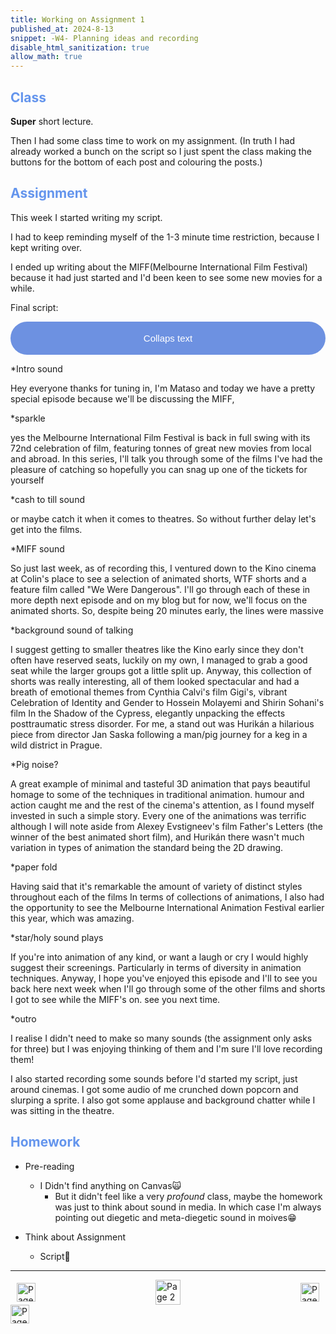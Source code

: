 ```yaml
---
title: Working on Assignment 1
published_at: 2024-8-13
snippet: -W4- Planning ideas and recording
disable_html_sanitization: true
allow_math: true
---
```


<h2 style="color:CornflowerBlue;">Class</h2>

**Super** short lecture.

Then I had some class time to work on my assignment.
(In truth I had already worked a bunch on the script so I just spent the class making the buttons for the bottom of each post and colouring the posts.)

<h2 style="color:CornflowerBlue;">Assignment</h2>

This week I started writing my script. 

I had to keep reminding myself of the 1-3 minute time restriction, because I kept writing over.

I ended up writing about the MIFF(Melbourne International Film Festival) because it had just started and I'd been keen to see some new movies for a while.

<!DOCTYPE html>
<html>
<head>
<meta name="viewport" content="width=device-width, initial-scale=1">
<style>
.collapsible {
  background-color: #6d91e1;
  color: white;
  border-radius: 50px;
  cursor: pointer;
  padding: 18px;
  width: 100%;
  border: none;
  text-align: center;
  outline: none;
  font-size: 15px;
}

.active, .collapsible:hover {
  background-color: #555;
}

.content {
  padding: 0 18px;
  display: none;
  overflow: hidden;
  background-color: #f1f1f1;
}
</style>
</head>
<body>

<p>Final script:</p>
<button type="button" class="collapsible">Collaps text</button>
<div class="content">
  <p>*Intro sound

Hey everyone thanks for tuning in, I'm Mataso and today we have a pretty special episode because we'll be discussing the MIFF, 

*sparkle

yes the Melbourne International Film Festival is back in full swing with its 72nd celebration of film, featuring tonnes of great new movies from local and abroad. In this series, I'll talk you through some of the films I've had the pleasure of catching so hopefully you can snag up one of the tickets for yourself 

*cash to till sound

or maybe catch it when it comes to theatres. 
So without further delay let's get into the films. 

*MIFF sound

So just last week, as of recording this, I ventured down to the Kino cinema at Colin's place to see a selection of animated shorts, WTF shorts and a feature film called "We Were Dangerous". I'll go through each of these in more depth next episode and on my blog but for now, we'll focus on the animated shorts. 
So, despite being 20 minutes early, the lines were massive

*background sound of talking

I suggest getting to smaller theatres like the Kino early since they don't often have reserved seats, luckily on my own, I managed to grab a good seat while the larger groups got a little split up. Anyway, this collection of shorts was really interesting, all of them looked spectacular and had a breath of emotional themes from Cynthia Calvi's film Gigi's, vibrant Celebration of Identity and Gender to Hossein Molayemi and Shirin Sohani's film In the Shadow of the Cypress, elegantly unpacking the effects posttraumatic stress disorder.
For me, a stand out was Hurikán a hilarious piece from director Jan Saska following a man/pig journey for a keg in a wild district in Prague. 

*Pig noise?

A great example of minimal and tasteful 3D animation that pays beautiful homage to some of the techniques in traditional animation. humour and action caught me and the rest of the cinema's attention, as I found myself invested in such a simple story.
Every one of the animations was terrific although I will note aside from Alexey Evstigneev's film Father's Letters (the winner of the best animated short film), and Hurikán there wasn't much variation in types of animation the standard being the 2D drawing. 

*paper fold

Having said that it's remarkable the amount of variety of distinct styles throughout each of the films
In terms of collections of animations, I also had the opportunity to see the Melbourne International Animation Festival earlier this year, which was amazing. 

*star/holy sound plays 

If you're into animation of any kind, or want a laugh or cry I would highly suggest their screenings. Particularly in terms of diversity in animation techniques.
Anyway, I hope you've enjoyed this episode and I'll to see you back here next week when I'll go through some of the other films and shorts I got to see while the MIFF's on. see you next time.

*outro
</p>
</div>

<script>
var coll = document.getElementsByClassName("collapsible");
var i;

for (i = 0; i < coll.length; i++) {
  coll[i].addEventListener("click", function() {
    this.classList.toggle("active");
    var content = this.nextElementSibling;
    if (content.style.display === "block") {
      content.style.display = "none";
    } else {
      content.style.display = "block";
    }
  });
}
</script>

I realise I didn't need to make so many sounds (the assignment only asks for three) but I was enjoying thinking of them and I'm sure I'll love recording them!

I also started recording some sounds before I'd started my script, just around cinemas. I got some audio of me crunched down popcorn and slurping a sprite. I also got some applause and background chatter while I was sitting in the theatre.

<h2 style="color:CornflowerBlue;">Homework</h2>

- Pre-reading
    - I Didn't find anything on Canvas🙀
        - But it didn't feel like a very *profound* class, maybe the homework was just to think about sound in media. In which case I'm always pointing out diegetic and meta-diegetic sound in moives😁 

- Think about Assignment 
    - Script🫡


</body>
</html>

---
<style>
.container {
    display: flex;
    justify-content: space-between;
    align-items: center;
    padding: 0 10px; /* Optional: Add some padding if needed */
}

.button {
    display: flex;
    align-items: center;
    /* Add additional styling for buttons if needed */
}

.button img {
    display: block;
}
</style>


<body>
    <div class="container">
        <a href="/03-learning-reaper-pt2" class="button left">
            <img id= "back_id" src="/Images/white/1.png" width="30" height="30" alt="Page 1">
        </a>
        <a href="/" class="button middle">
            <img id= "home_id" src="/Images/white/2.png" width="40" height="40" alt="Page 2">
        </a>
        <a href="/05-finnishing-assignment-1" class="button right">
            <img id= "next_id" src="/Images/white/3.png" width="30" height="30" alt="Page 3">
        </a>
    </div>
</body>

<img src="/Images/white/0.png" width="30" height="30" alt="Page 3">